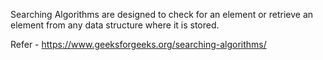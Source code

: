 Searching Algorithms are designed to check for an element or retrieve an element from any data structure where it is stored.

Refer - https://www.geeksforgeeks.org/searching-algorithms/


